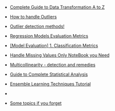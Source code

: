 - [Complete Guide to Data Transformation A to Z](https://www.kaggle.com/code/matinmahmoudi/complete-guide-to-data-transformation-a-to-z)
- [How to handle Outliers](https://www.kaggle.com/code/aimack/how-to-handle-outliers)
- [Outlier detection methods!](https://www.kaggle.com/code/marcinrutecki/outlier-detection-methods/comments)
- [Regression Models Evaluation Metrics](https://www.kaggle.com/code/marcinrutecki/regression-models-evaluation-metrics)
- [[Model Evaluation] 1. Classification Metrics](https://www.kaggle.com/code/leeyj0511/model-evaluation-1-classification-metrics)
- [Handle Missing Values Only NoteBook you Need](https://www.kaggle.com/code/rushikeshdarge/handle-missing-values-only-notebook-you-need)
- [Multicollinearity - detection and remedies](https://www.kaggle.com/code/marcinrutecki/multicollinearity-detection-and-remedies)
- [Guide to Complete Statistical Analysis](https://www.kaggle.com/code/shivanirana63/guide-to-complete-statistical-analysis)
- [Ensemble Learning Techniques Tutorial](https://www.kaggle.com/code/pavansanagapati/ensemble-learning-techniques-tutorial)
- 



- [Some topics if you forget](https://www.kaggle.com/code/shivamb/data-science-glossary-on-kaggle)
